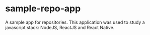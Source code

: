# sample-repo-app
A sample app for repositories. This application was used to study a javascript stack: NodeJS, ReactJS and React Native.
